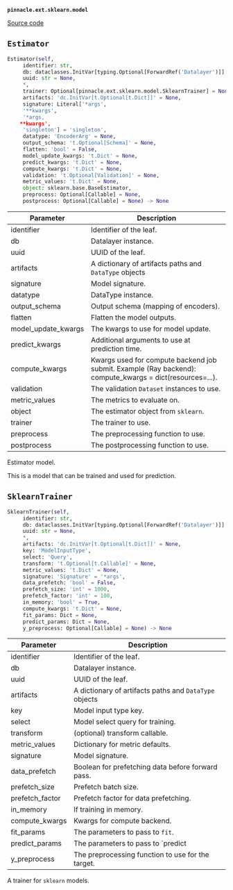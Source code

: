 **`pinnacle.ext.sklearn.model`** 

[Source code](https://github.com/pinnacle/pinnacle/blob/main/pinnacle/ext/sklearn/model.py)

## `Estimator` 

```python
Estimator(self,
     identifier: str,
     db: dataclasses.InitVar[typing.Optional[ForwardRef('Datalayer')]] = None,
     uuid: str = None,
     *,
     trainer: Optional[pinnacle.ext.sklearn.model.SklearnTrainer] = None,
     artifacts: 'dc.InitVar[t.Optional[t.Dict]]' = None,
     signature: Literal['*args',
     '**kwargs',
     '*args,
    **kwargs',
     'singleton'] = 'singleton',
     datatype: 'EncoderArg' = None,
     output_schema: 't.Optional[Schema]' = None,
     flatten: 'bool' = False,
     model_update_kwargs: 't.Dict' = None,
     predict_kwargs: 't.Dict' = None,
     compute_kwargs: 't.Dict' = None,
     validation: 't.Optional[Validation]' = None,
     metric_values: 't.Dict' = None,
     object: sklearn.base.BaseEstimator,
     preprocess: Optional[Callable] = None,
     postprocess: Optional[Callable] = None) -> None
```
| Parameter | Description |
|-----------|-------------|
| identifier | Identifier of the leaf. |
| db | Datalayer instance. |
| uuid | UUID of the leaf. |
| artifacts | A dictionary of artifacts paths and `DataType` objects |
| signature | Model signature. |
| datatype | DataType instance. |
| output_schema | Output schema (mapping of encoders). |
| flatten | Flatten the model outputs. |
| model_update_kwargs | The kwargs to use for model update. |
| predict_kwargs | Additional arguments to use at prediction time. |
| compute_kwargs | Kwargs used for compute backend job submit. Example (Ray backend): compute_kwargs = dict(resources=...). |
| validation | The validation ``Dataset`` instances to use. |
| metric_values | The metrics to evaluate on. |
| object | The estimator object from `sklearn`. |
| trainer | The trainer to use. |
| preprocess | The preprocessing function to use. |
| postprocess | The postprocessing function to use. |

Estimator model.

This is a model that can be trained and used for prediction.

## `SklearnTrainer` 

```python
SklearnTrainer(self,
     identifier: str,
     db: dataclasses.InitVar[typing.Optional[ForwardRef('Datalayer')]] = None,
     uuid: str = None,
     *,
     artifacts: 'dc.InitVar[t.Optional[t.Dict]]' = None,
     key: 'ModelInputType',
     select: 'Query',
     transform: 't.Optional[t.Callable]' = None,
     metric_values: 't.Dict' = None,
     signature: 'Signature' = '*args',
     data_prefetch: 'bool' = False,
     prefetch_size: 'int' = 1000,
     prefetch_factor: 'int' = 100,
     in_memory: 'bool' = True,
     compute_kwargs: 't.Dict' = None,
     fit_params: Dict = None,
     predict_params: Dict = None,
     y_preprocess: Optional[Callable] = None) -> None
```
| Parameter | Description |
|-----------|-------------|
| identifier | Identifier of the leaf. |
| db | Datalayer instance. |
| uuid | UUID of the leaf. |
| artifacts | A dictionary of artifacts paths and `DataType` objects |
| key | Model input type key. |
| select | Model select query for training. |
| transform | (optional) transform callable. |
| metric_values | Dictionary for metric defaults. |
| signature | Model signature. |
| data_prefetch | Boolean for prefetching data before forward pass. |
| prefetch_size | Prefetch batch size. |
| prefetch_factor | Prefetch factor for data prefetching. |
| in_memory | If training in memory. |
| compute_kwargs | Kwargs for compute backend. |
| fit_params | The parameters to pass to `fit`. |
| predict_params | The parameters to pass to `predict |
| y_preprocess | The preprocessing function to use for the target. |

A trainer for `sklearn` models.


